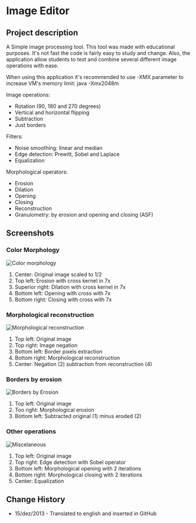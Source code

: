 # Image Editor

## Project description

A Simple image processing tool. This tool was made with educational purposes. It's not fast the code is fairly
easy to study and change. Also, the application allow students to test and combine several different image operations
with ease.

When using this application it's recommended to use -XMX parameter to increase VM's memory limit:
 java -Xmx2048m

Image operations:
- Rotation (90, 180 and 270 degrees)
- Vertical and horizontal flipping
- Subtraction
- Just borders

Filters:
- Noise smoothing: linear and median
- Edge detection: Prewitt, Sobel and Laplace
- Equalization

Morphological operators:
- Erosion
- Dilation
- Opening
- Closing
- Reconstruction
- Granulometry: by erosion and opening and closing (ASF)

## Screenshots

### Color Morphology

![Color morphology](https://fbcdn-sphotos-b-a.akamaihd.net/hphotos-ak-xfl1/v/t1.0-9/317062_1964235916858_1651335977_n.jpg?oh=2626bc79191be2f2390d5e3b7b4a499a&oe=56DB3EC5&__gda__=1461592206_f0731b51668748be02a110e85f430764)
 1. Center: Original image scaled to 1/2
 2. Top left: Erosion with cross kernel in 7x
 3. Superior right: Dilation with cross kernel in 7x
 4. Bottom left: Opening with cross with 7x
 5. Bottom right: Closing with cross with 7x

### Morphological reconstruction

![Morphological reconstruction](https://fbcdn-sphotos-a-a.akamaihd.net/hphotos-ak-xaf1/v/t1.0-9/310260_1964246717128_1334630950_n.jpg?oh=37617e70a70ed5c3d4b70b8e85245cf7&oe=56E47373&__gda__=1458108692_f36a1a4fa78e6c06de268bd8d85da45e)
 1. Top left: Original image
 2. Top right: Image negation
 3. Bottom left: Border pixels extraction
 4. Bottom right: Morphological reconstruction
 5. Center: Negation (2) subtraction from reconstruction (4)

### Borders by erosion

![Borders by Erosion](https://fbcdn-sphotos-e-a.akamaihd.net/hphotos-ak-xfp1/v/t1.0-9/301235_1964252037261_1233256122_n.jpg?oh=30506040486a1570c94a88c091488761&oe=571F09C8&__gda__=1457848175_ef1a38c00af2cef4224ed392702a3f8d)
 1. Top left: Original image
 2. Too right: Morphological erosion
 3. Bottom left: Subtracted original (1) minus eroded (2)

### Other operations

![Miscelaneous](https://scontent-gru1-1.xx.fbcdn.net/hphotos-xpa1/t31.0-8/287228_1836338199495_8089762_o.jpg)
 1. Top left: Original image
 2. Top right: Edge detection with Sobel operator
 3. Bottom left: Morphological opening with 2 iterations
 4. Bottom right: Morphological closing with 2 iterations
 5. Center: Equalization

## Change History

- 15/dez/2013 - Translated to english and inserted in GitHub
